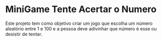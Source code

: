# MiniGame Tente Acertar o Numero
 Este projeto tem como objetivo criar um jogo que escolha um número aleatório entre 1 e 100 e a pessoa deve adivinhar que número é esse ou desistir de tentar.
